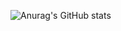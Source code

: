 
![Anurag's GitHub stats](https://github-readme-stats.vercel.app/api?username=goodspb&show_icons=true&theme=dracula)

